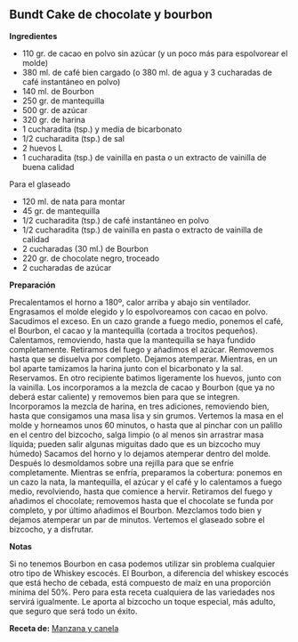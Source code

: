 ## Bundt Cake de chocolate y bourbon

**Ingredientes**

- 110 gr. de cacao en polvo sin azúcar (y un poco más para espolvorear el molde)
- 380 ml. de café bien cargado (o 380 ml. de agua y 3 cucharadas de café instantáneo en polvo)
- 140 ml. de Bourbon 
- 250 gr. de mantequilla
- 500 gr. de azúcar
- 320 gr. de harina
- 1 cucharadita (tsp.) y media de bicarbonato
- 1/2 cucharadita (tsp.) de sal
- 2 huevos L
- 1 cucharadita (tsp.) de vainilla en pasta o un extracto de vainilla de buena calidad

Para el glaseado

- 120 ml. de nata para montar
- 45 gr. de mantequilla
- 1/2 cucharadita (tsp.) de café instantáneo en polvo
- 1/2 cucharadita (tsp.) de vainilla en pasta o extracto de vainilla de calidad
- 2 cucharadas (30 ml.) de Bourbon
- 220 gr. de chocolate negro, troceado
- 2 cucharadas de azúcar

**Preparación**

Precalentamos el horno a 180º, calor arriba y abajo sin ventilador.
Engrasamos el molde elegido y lo espolvoreamos con cacao en polvo. Sacudimos el exceso.
En un cazo grande a fuego medio, ponemos el café, el Bourbon, el cacao y la mantequilla (cortada a trocitos pequeños). Calentamos, removiendo, hasta que la mantequilla se haya fundido completamente.
Retiramos del fuego y añadimos el azúcar. Removemos hasta que se disuelva por completo. Dejamos atemperar.
Mientras, en un bol aparte tamizamos la harina junto con el bicarbonato y la sal. Reservamos.
En otro recipiente batimos ligeramente los huevos, junto con la vainilla. Los incorporamos a la mezcla de cacao y Bourbon (que ya no deberá estar caliente) y removemos bien para que se integren.
Incorporamos la mezcla de harina, en tres adiciones, removiendo bien, hasta que consigamos una masa lisa y sin grumos.
Vertemos la masa en el molde y horneamos unos 60 minutos, o hasta que al pinchar con un palillo en el centro del bizcocho, salga limpio (o al menos sin arrastrar masa líquida; pueden salir algunas miguitas dado que es un bizcocho muy húmedo)
Sacamos del horno y lo dejamos atemperar dentro del molde. Después lo desmoldamos sobre una rejilla para que se enfríe completamente.
Mientras se enfría, preparamos la cobertura: ponemos en un cazo la nata, la mantequilla, el azúcar y el café y lo calentamos a fuego medio, revolviendo, hasta que comience a hervir. Retiramos del fuego y añadimos el chocolate; removemos hasta que el chocolate se funda por completo, y por último añadimos el Bourbon. Mezclamos todo bien y dejamos atemperar un par de minutos.
Vertemos el glaseado sobre el bizcocho, y a disfrutar.


**Notas**

Si no tenemos Bourbon en casa podemos utilizar sin problema cualquier otro tipo de Whiskey escocés. El Bourbon, a diferencia del whiskey escocés que está hecho de cebada, está compuesto de maíz en una proporción mínima del 50%. Pero para esta receta cualquiera de las variedades nos servirá igualmente. Le aporta al bizcocho un toque especial, más adulto, que seguro que será todo un éxito.

**Receta de:** [Manzana y canela](http://www.manzanaycanela.com/2015/04/bundt-cake-de-chocolate-y-bourbon.html)
